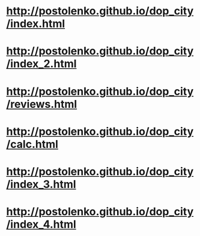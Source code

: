 # http://postolenko.github.io/dop_city/index.html
# http://postolenko.github.io/dop_city/index_2.html
# http://postolenko.github.io/dop_city/reviews.html
# http://postolenko.github.io/dop_city/calc.html
# http://postolenko.github.io/dop_city/index_3.html
# http://postolenko.github.io/dop_city/index_4.html
